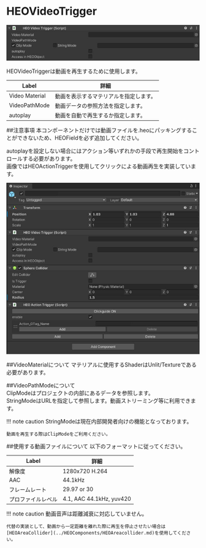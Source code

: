 
# HEOVideoTrigger

![HEOVideoTrigger](img/HEOVideoTrigger.jpg)

HEOVideoTriggerは動画を再生するために使用します。

| Label | 詳細 |
| ---- | ---- |
| Video Material | 動画を表示するマテリアルを指定します。 |
| VideoPathMode | 動画データの参照方法を指定します。|
| autoplay | 動画を自動で再生するか指定します。|

##注意事項
本コンポーネントだけでは動画ファイルを.heoにパッキングすることができないため、HEOFieldを必ず追加してください。</br>

autoplayを設定しない場合にはアクション等いずれかの手段で再生開始をコントロールする必要があります。</br>
画像ではHEOActionTriggerを使用してクリックによる動画再生を実装しています。

![HEOVideoTrigger](img/HEOVideoTriggerAdd.jpg)


##VideoMaterialについて
マテリアルに使用するShaderはUnlit/Textureである必要があります。

##VideoPathModeについて</br>
ClipModeはプロジェクトの内部にあるデータを参照します。</br>
StringModeはURLを指定して参照します。動画ストリーミング等に利用できます。

!!! note caution
    StringModeは現在内部開発者向けの機能となっております。
    
    動画を再生する際はClipModeをご利用ください。

##使用する動画ファイルについて
以下のフォーマットに従ってください。

| Label | 詳細 |
| ---- | ---- |
| 解像度 | 1280x720 H.264|
| AAC | 44.1kHz |
| フレームレート | 29.97 or 30 |
| プロファイルレベル | 4.1, AAC 44.1kHz, yuv420 |

!!! note caution
    動画音声は距離減衰に対応していません。

    代替の実装として、動画から一定距離を離れた際に再生を停止させたい場合は[HEOAreaCollider](../HEOComponents/HEOAreacollider.md)を使用してください。